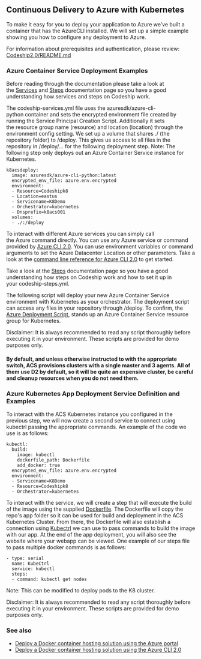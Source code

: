 ## Continuous Delivery to Azure with Kubernetes

To make it easy for you to deploy your application to Azure we’ve built a container that has the AzureCLI installed. We will set up a simple example showing you how to configure any deployment to Azure.

For information about prerequisites and authentication, please review: [Codeship2.0/README.md](../README.md)

### Azure Container Service Deployment Examples

Before reading through the documentation please take a look at the [Services](https://documentation.codeship.com/pro/getting-started/services/) and [Steps](https://documentation.codeship.com/pro/getting-started/steps/) documentation page so you have a good understanding how services and steps on Codeship work.

The codeship-services.yml file uses the azuresdk/azure-cli-python container and sets the encrypted environment file created by running the Service Principal Creation Script. Additionally it sets the resource group name (resource) and location (location) through the environment config setting. We set up a volume that shares ./ (the repository folder) to /deploy. This gives us access to all files in the repository in /deploy/... for the following deployment step. Note: The following step only deploys out an Azure Container Service instance for Kubernetes.

```
k8acsdeploy:
  image: azuresdk/azure-cli-python:latest
  encrypted_env_file: azure.env.encrypted
  environment:
  - Resource=Codeshipk8
  - Location=eastus
  - Servicename=K8Demo
  - Orchestrator=kubernetes
  - Dnsprefix=k8acs001
  volumes:
  - ./:/deploy
```

To interact with different Azure services you can simply call the Azure command directly. You can use any Azure service or command provided by [Azure CLI 2.0](https://docs.microsoft.com/cli/azure/install-azure-cli?WT.mc_id=devops-0000-jessde). You can use environment variables or command arguments to set the Azure Datacenter Location or other parameters. Take a look at the [command line reference for Azure CLI 2.0](https://docs.microsoft.com/cli/azure/?WT.mc_id=devops-0000-jessde) to get started.   

Take a look at the [Steps](https://documentation.codeship.com/pro/getting-started/steps/) documentation page so you have a good understanding how steps on Codeship work and how to set it up in your codeship-steps.yml.

The following script will deploy your new Azure Container Service environment with Kubernetes as your orchestrator. The deployment script can access any files in your repository through /deploy. To confirm, the [Azure Deployment Script](scripts/k8_acs_deploy.sh), stands up an Azure Container Service resource group for Kubernetes. 

Disclaimer: It is always recommended to read any script thoroughly before executing it in your environment. These scripts are provided for demo purposes only.

#### By default, and unless otherwise instructed to with the appropriate switch, ACS provisions clusters with a single master and 3 agents. All of them use D2 by default, so it will be quite an expensive cluster, be careful and cleanup resources when you do not need them.

### Azure Kubernetes App Deployment Service Definition and Examples

To interact with the ACS Kubernetes instance you configured in the previous step, we will now create a second service to connect using kubectrl passing the appropriate commands. An example of the code we use is as follows:

```
kubectl:
  build:
    image: kubectl
    dockerfile_path: Dockerfile
    add_docker: true
  encrypted_env_file: azure.env.encrypted
  environment: 
  - Servicename=K8Demo
  - Resource=Codeshipk8
  - Orchestrator=kubernetes
```
To interact with the service, we will create a step that will execute the build of the image using the supplied [Dockerfile](./Dockerfile). The Dockerfile will copy the repo's app folder so it can be used for build and deployment in the ACS Kubernetes Cluster. From there, the Dockerfile will also establish a connection using [Kubectrl](https://docs.microsoft.com/azure/container-service/container-service-kubernetes-walkthrough?WT.mc_id=devops-0000-jessde) we can use to pass commands to build the image with our app. At the end of the app deployment, you will also see the website where your webapp can be viewed. One example of our steps file to pass multiple docker commands is as follows:

```
- type: serial
  name: KubeCtrl
  service: kubectl
  steps:
  - command: kubectl get nodes
```

Note: This can be modified to deploy pods to the K8 cluster.

Disclaimer: It is always recommended to read any script thoroughly before executing it in your environment. These scripts are provided for demo purposes only.

### See also

- [Deploy a Docker container hosting solution using the Azure portal](https://docs.microsoft.com/azure/container-service/container-service-deployment?WT.mc_id=devops-0000-jessde)
- [Deploy a Docker container hosting solution using the Azure CLI 2.0](https://docs.microsoft.com/azure/container-service/container-service-create-acs-cluster-cli?WT.mc_id=devops-0000-jessde)